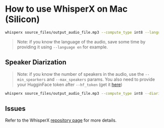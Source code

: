# How to use WhisperX on Mac (Silicon)

```bash
whisperx source_files/output_audio_file.mp3 --compute_type int8 --language en --output_dir outputs --print_progress True
```

> Note: if you know the language of the audio, save some time by providing it using `--language en` for example.

## Speaker Diarization

> Note: if you know the number of speakers in the audio, use the `--min_spearkers` and `--max_speakers` params.
> You also need to provide your HugginFace token after `--hf_token` (get it [here](https://huggingface.co/settings/tokens))

```bash
whisperx source_files/output_audio_file.mp3 --compute_type int8 --diarize --min_speakers 2 --max_speakers 3 --language en --hf_token YOUR_HF_TOKEN_HERE --output_dir outputs --print_progress True
```

## Issues

Refer to the WhisperX [repository page](https://github.com/m-bain/whisperX) for more details.

